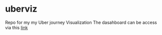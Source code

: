 # uberviz
Repo for my my Uber journey Visualization 
The dasahboard can be access via this [link](https://public.tableau.com/profile/api/publish/MyUberJourney/Dashboard) 
